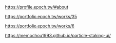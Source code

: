 https://profile.epoch.tw/#about

https://portfolio.epoch.tw/works/35

https://portfolio.epoch.tw/works/6

https://memochou1993.github.io/particle-staking-ui/